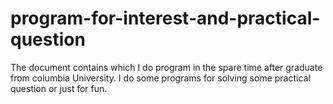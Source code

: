 # program-for-interest-and-practical-question
The document contains which I do program in the spare time after graduate from columbia University. I do some programs for solving some practical question or just for fun.
